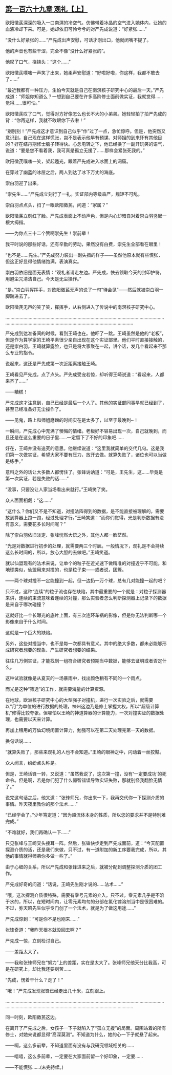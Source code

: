 ## [第一百六十九章 观礼【上】](https://www.xxbiquge.com/11_11207/9146281.html)


  欧阳徵芪深深的吸入一口南溟的冷空气。仿佛带着冰晶的空气进入她体内，让她的血液冷却下来。可是，她却依旧可怜兮兮的对严先成说道：“好紧张……”

  “没什么好紧张的……”严先成出声安慰，可话才刚出口，他就闭嘴不提了。

  他的声音也有些干涩，完全不像“没什么好紧张的”。

  他叹了口气，挠挠头：“这个……”

  欧阳徵芪噗嗤一声笑了出来，她柔声安慰道：“好啦好啦，你这样，我都不敢去了……”

  “最近我都有一种压力，生怕今天就是自己在南溟核子研究中心的最后一天。”严先成道：“师姐你知道么？一想到自己要在许多高阶修士面前做实证，我就觉得……觉得……很可怕。”

  欧阳徵芪叹了口气，觉得对方好像怎么也长不大的小弟弟。她轻轻拍了拍严先成的背：“你再这样，我就不敢跟你下去啦！”

  “别别别！”严先成这才意识到自己似乎“作”过了一点，急忙惊呼。但是，他突然又意识到，自己现在这样慌张，岂不是表示他早有预谋、对师姐的到来怀有其他目的？好在结丹期修士脑子转得快。心念电转之下，他已经换了一副开玩笑的语气，说道：“要是您不看着我，我可真是孤立无援了……那样会紧张死我的。”

  欧阳徵芪噗嗤一笑，架起遁光，跟着严先成进入冰面上的洞窟。

  在穿过了幽蓝的冰层之后，两人到达了冰下万丈的海底。

  崇白羽迎了出来。

  “崇先生……”严先成立刻行了一礼。实证部内等级森严，规矩不可乱。

  崇白羽点点头，扫了一眼欧阳徵芪，问道：“家属？”

  欧阳徵芪立刻红了脸。严先成表面上不动声色，但是内心却暗自对着崇白羽竖起一根大拇指。

  ——为你点三十二个赞啊崇先生！崇前辈！

  我平时说的那些好话，还有辛勤的劳动，果然没有白费，崇先生全部看在眼里！

  “也不是……先生。”严先成努力装出一副失措的样子——虽然他原本就有些慌张，但这正好显得他情绪饱满，表演真实。

  崇白羽依旧是面无表情：“观礼者请走左边。严先成，快去领取今天的封印护符，用避尘咒清洁自己。今天是无尘操作。”

  “是。”崇白羽挥挥手，对欧阳徵芪无声的说了一句“待会见”——然后就被崇白羽一脚踹进去了。

  欧阳徵芪无声的笑了笑，挥挥手，从右侧进入了传说中的南溟核子研究中心。

  ……………………………………………………………………………………………………………………………………………………………………………………………………

  严先成到达准备间的时候，看到王崎也在。他吓了一跳。王崎虽然是他的“老板”，但是作为算学家的王崎平素很少亲自出现在这个实证部里。他们平时直接接触的，还是崇白羽。王崎就算露脸，也只是将大家聚在一起，讲个话，发几个看起来不那么专业的指令。

  说起来，这还是严先成第一次近距离接触王崎。

  王崎看见严先成，点了点头。严先成受宠若惊，却听得王崎说道：“看起来，人都来齐了……”

  ——糟糕！

  严先成这才注意到，自己已经是最后一个人了。其他的实证部同事早就已经到了，甚至已经准备好无尘操作了。

  ——见鬼，路上和师姐磨蹭的时间实在是太多了，以至于最晚到~！

  一瞬间，严先成心中充满了懊悔的情绪。老板好不容易出现一次，自己就晚到，而且还是在这么重要的日子里……一定留下了不好的印象吧……

  好在，王崎并没有追究的意思。他继续说道：“这里我就简单的交代几句。这是我们第一次做实证，希望大家不要有压力，放开去做。就算失败了，诸位也可以当做是练手。”

  意料之外的话让大多数人都愣住了。张锋讷讷道：“可是，王先生，这……毕竟是第一次实证，若是失败的话……”

  “没事，只要没让人家当场看出来就行。”王崎笑了笑。

  众人面面相觑：“这……”

  “这什么？你们又不是不知道，对撞法阵得到的数据，是不能直接被理解的，需要放到算器上跑一跑，经过处理才行。”王崎笑道：“而你们觉得，光是判断数据有没有意义，需要花多长时间呢？”

  除了崇白羽依旧淡定、张峰恍然大悟之外，其他人都一脸茫然。

  “光是对数据进行初步的处理，就需要两三个时辰。一般情况下，观礼是不会持续这么长时间的，所以，放心大胆的去做吧。”王崎笑道。

  就以仙盟现有的法术来说，让单个的粒子在近光速下做精准的对撞近乎不可能。和地球类似，仙盟用来对撞的，也是粒子束——或者说，团簇。

  ——两个球对撞不一定能撞到一起，但一边扔一万个球，总有几对能撞一起的吧？

  只不过，这种“连续”的粒子流也存在缺陷，其中最重要的一个就是：对粒子探测器来讲，连续的束流意味着连续的对撞，那么实验者怎么判断探测器上记录下的数据是来自于哪次碰撞？

  这就好比一个长曝光的底片上面，有三次连环车祸的影像，但是你无法判断哪一个影像来自于什么时间。

  这就是一个巨大的缺陷。

  另外，这些对撞当中，也不是每一次都具有意义。其中的绝大多数，都未必能够形成研究者想要的现象、产生研究者想要的结果。

  往往几万例实证，才能找到一组符合研究者预期当中数据，能够去证明或者否定什么。

  这种试验就像是从夏天的一场暴雨中，找出颜色稍有不同的一个雨点。

  而光是这种“筛选”的工作，就需要海量的计算资源。

  在地球，欧洲核子研究中心的大型强子对撞机，进行一次实验之后，就需要以“月”为单位的进行数据的处理，神州这边乃是修士掌握大权，所以“超级计算机”修得比较夸张。但哪怕以王崎的神道算器的计算能力，一次对撞实证的数据处理，也需要以天来计算。

  再加上租用的万仙幻境闲置计算力，勉强可以在第二天处理完第一天的数据。

  换句话说……

  “就算失败了，那些来观礼的人也不会知道。”王崎的眼神之中，闪动着一丝狡黠。

  众人闻言，纷纷点头称是。

  但是，王崎话锋一转，又说道：“虽然我说了，这次第一撞，没有‘一定要成功’的死命令。但是啊，若是你们犯了什么弱智错误导致实证失败，那就别怪我翻脸无情了。”

  说完这句话之后，他又道：“张锋师兄，你出来一下，我再交代你一下探测介质的事情。昨天夜里教你的那个法术……”

  “已经学会了。”少年笃定道：“因为超流体本身的性质，所以您的要求并不是特别难完成。”

  “不难就好，我们再确认一下……”

  只见张峰与王崎交头接耳一阵。然后，张锋快步走到严先成面前，道：“今天配置探测介质的活，还是我们来做，只不过，有一道附加的新工序要我完成，所以，其他的事情就得师弟你多做一些了。”

  由于心细的关系，所以严先成和张锋进来之后，就被分配到调整探测介质的团工作。

  严先成好奇的问道：“话说，王崎先生刚才说的……法术……”

  “哦，这次探测介质很特殊，需要有零号元素的介入。只不过，零元素几乎是不溶于水的，所以，在短时间内，让零元素均匀的分部在氯化镓溶剂当中是很困难的。不过，弥天昭先生似乎专门创了一个法术，就是为了做这用途……”

  严先成惊到：“可是你不是也刚来……”

  张锋奇道：“我昨天根本就没回去啊？”

  严先成一惊，立刻检讨自己。

  ——差距太大了。

  ——我和张锋师兄在“努力”上的差距，实在是太大了。张峰师兄他天分比我高，可是在研究上，却比我还要刻苦……

  “先成，愣着干什么？走了！”

  “哦！”严先成发现张锋已经走出几十米，立刻跟上。

  ……………………………………………………………………………………………………………………………………………………………………………………………………

  同一时刻，欧阳徵芪这边。

  在离开了严先成之后，女孩子一下子就陷入了“孤立无援”的局面。周围站着的所有修士，对她来说都显得“高深莫测”。不知道为什么，她的心一下子就悬了起来。

  ——啊，这么多前辈，不知道里面有没有与我研究领域相关的……

  ——唔唔，这么多前辈，一定要在大家面前留一个好印象，一定要……

  ——不能慌张……(未完待续。)
